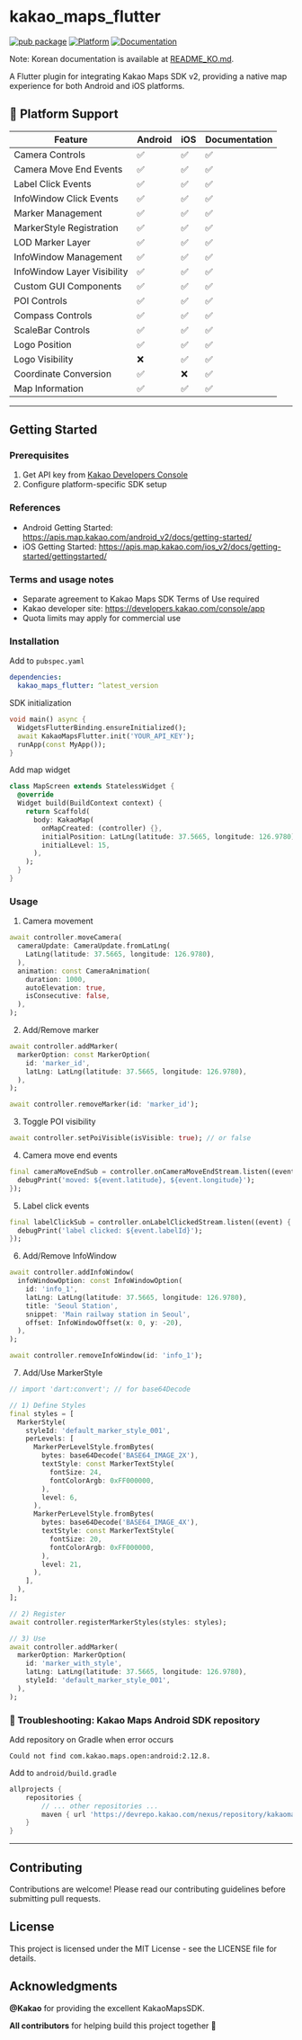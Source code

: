 # kakao_maps_flutter

[![pub package](https://img.shields.io/pub/v/kakao_maps_flutter.svg)](https://pub.dev/packages/kakao_maps_flutter)
[![Platform](https://img.shields.io/badge/platform-android%20|%20ios-green.svg)](https://github.com/seunghwanly/kakao_maps_flutter)
[![Documentation](https://img.shields.io/badge/documentation-91.4%25-brightgreen.svg)](https://pub.dev/documentation/kakao_maps_flutter)

Note: Korean documentation is available at [README_KO.md](README_KO.md).

A Flutter plugin for integrating Kakao Maps SDK v2, providing a native map experience for both Android and iOS platforms.

## 📱 Platform Support

| Feature | Android | iOS | Documentation |
|---------|---------|-----|---------------|
| Camera Controls | ✅ | ✅ | ✅ |
| Camera Move End Events | ✅ | ✅ | ✅ |
| Label Click Events | ✅ | ✅ | ✅ |
| InfoWindow Click Events | ✅ | ✅ | ✅ |
| Marker Management | ✅ | ✅ | ✅ |
| MarkerStyle Registration | ✅ | ✅ | ✅ |
| LOD Marker Layer | ✅ | ✅ | ✅ |
| InfoWindow Management | ✅ | ✅ | ✅ |
| InfoWindow Layer Visibility | ✅ | ✅ | ✅ |
| Custom GUI Components | ✅ | ✅ | ✅ |
| POI Controls | ✅ | ✅ | ✅ |
| Compass Controls | ✅ | ✅ | ✅ |
| ScaleBar Controls | ✅ | ✅ | ✅ |
| Logo Position | ✅ | ✅ | ✅ |
| Logo Visibility | ❌ | ✅ | ✅ |
| Coordinate Conversion | ✅ | ❌ | ✅ |
| Map Information | ✅ | ✅ | ✅ |

---

## Getting Started

### Prerequisites
1. Get API key from [Kakao Developers Console](https://developers.kakao.com/console/app)
2. Configure platform-specific SDK setup

### References
- Android Getting Started: https://apis.map.kakao.com/android_v2/docs/getting-started/
- iOS Getting Started: https://apis.map.kakao.com/ios_v2/docs/getting-started/gettingstarted/

### Terms and usage notes
- Separate agreement to Kakao Maps SDK Terms of Use required
- Kakao developer site: https://developers.kakao.com/console/app
- Quota limits may apply for commercial use

### Installation
Add to `pubspec.yaml`

```yaml
dependencies:
  kakao_maps_flutter: ^latest_version
```

SDK initialization

```dart
void main() async {
  WidgetsFlutterBinding.ensureInitialized();
  await KakaoMapsFlutter.init('YOUR_API_KEY');
  runApp(const MyApp());
}
```

Add map widget

```dart
class MapScreen extends StatelessWidget {
  @override
  Widget build(BuildContext context) {
    return Scaffold(
      body: KakaoMap(
        onMapCreated: (controller) {},
        initialPosition: LatLng(latitude: 37.5665, longitude: 126.9780),
        initialLevel: 15,
      ),
    );
  }
}
```


### Usage

1. Camera movement
```dart
await controller.moveCamera(
  cameraUpdate: CameraUpdate.fromLatLng(
    LatLng(latitude: 37.5665, longitude: 126.9780),
  ),
  animation: const CameraAnimation(
    duration: 1000,
    autoElevation: true,
    isConsecutive: false,
  ),
);
```

2. Add/Remove marker
```dart
await controller.addMarker(
  markerOption: const MarkerOption(
    id: 'marker_id',
    latLng: LatLng(latitude: 37.5665, longitude: 126.9780),
  ),
);

await controller.removeMarker(id: 'marker_id');
```

3. Toggle POI visibility
```dart
await controller.setPoiVisible(isVisible: true); // or false
```

4. Camera move end events
```dart
final cameraMoveEndSub = controller.onCameraMoveEndStream.listen((event) {
  debugPrint('moved: ${event.latitude}, ${event.longitude}');
});
```

5. Label click events
```dart
final labelClickSub = controller.onLabelClickedStream.listen((event) {
  debugPrint('label clicked: ${event.labelId}');
});
```

6. Add/Remove InfoWindow
```dart
await controller.addInfoWindow(
  infoWindowOption: const InfoWindowOption(
    id: 'info_1',
    latLng: LatLng(latitude: 37.5665, longitude: 126.9780),
    title: 'Seoul Station',
    snippet: 'Main railway station in Seoul',
    offset: InfoWindowOffset(x: 0, y: -20),
  ),
);

await controller.removeInfoWindow(id: 'info_1');
```


7. Add/Use MarkerStyle
```dart
// import 'dart:convert'; // for base64Decode

// 1) Define Styles
final styles = [
  MarkerStyle(
    styleId: 'default_marker_style_001',
    perLevels: [
      MarkerPerLevelStyle.fromBytes(
        bytes: base64Decode('BASE64_IMAGE_2X'),
        textStyle: const MarkerTextStyle(
          fontSize: 24,
          fontColorArgb: 0xFF000000,
        ),
        level: 6,
      ),
      MarkerPerLevelStyle.fromBytes(
        bytes: base64Decode('BASE64_IMAGE_4X'),
        textStyle: const MarkerTextStyle(
          fontSize: 20,
          fontColorArgb: 0xFF000000,
        ),
        level: 21,
      ),
    ],
  ),
];

// 2) Register
await controller.registerMarkerStyles(styles: styles);

// 3) Use
await controller.addMarker(
  markerOption: MarkerOption(
    id: 'marker_with_style',
    latLng: LatLng(latitude: 37.5665, longitude: 126.9780),
    styleId: 'default_marker_style_001',
  ),
);
```


### 🔧 Troubleshooting: Kakao Maps Android SDK repository
Add repository on Gradle when error occurs

```
Could not find com.kakao.maps.open:android:2.12.8.
```

Add to `android/build.gradle`

```groovy
allprojects {
    repositories {
        // ... other repositories ...
        maven { url 'https://devrepo.kakao.com/nexus/repository/kakaomap-releases/' }
    }
}
```

---

## Contributing

Contributions are welcome! Please read our contributing guidelines before submitting pull requests.

## License

This project is licensed under the MIT License - see the LICENSE file for details.

## Acknowledgments

**@Kakao** for providing the excellent KakaoMapsSDK.

**All contributors** for helping build this project together 🙏
